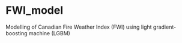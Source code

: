 # FWI_model
Modelling of Canadian Fire Weather Index (FWI) using light gradient-boosting machine (LGBM)
